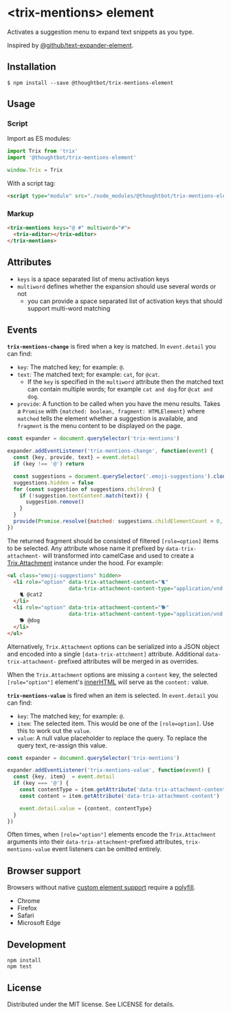 # &lt;trix-mentions&gt; element

Activates a suggestion menu to expand text snippets as you type.

Inspired by [@github/text-expander-element][].

[@github/text-expander-element]: https://github.com/github/text-expander-element

## Installation

```
$ npm install --save @thoughtbot/trix-mentions-element
```

## Usage

### Script

Import as ES modules:

```js
import Trix from 'trix'
import '@thoughtbot/trix-mentions-element'

window.Trix = Trix
```

With a script tag:

```html
<script type="module" src="./node_modules/@thoughtbot/trix-mentions-element/dist/bundle.js">
```

### Markup

```html
<trix-mentions keys="@ #" multiword="#">
  <trix-editor></trix-editor>
</trix-mentions>
```

## Attributes

- `keys` is a space separated list of menu activation keys
- `multiword` defines whether the expansion should use several words or not
  - you can provide a space separated list of activation keys that should support multi-word matching

## Events

**`trix-mentions-change`** is fired when a key is matched. In `event.detail` you can find:

- `key`: The matched key; for example: `@`.
- `text`: The matched text; for example: `cat`, for `@cat`.
  - If the `key` is specified in the `multiword` attribute then the matched text can contain multiple words; for example `cat and dog` for `@cat and dog`.
- `provide`: A function to be called when you have the menu results. Takes a `Promise` with `{matched: boolean, fragment: HTMLElement}` where `matched` tells the element whether a suggestion is available, and `fragment` is the menu content to be displayed on the page.

```js
const expander = document.querySelector('trix-mentions')

expander.addEventListener('trix-mentions-change', function(event) {
  const {key, provide, text} = event.detail
  if (key !== '@') return

  const suggestions = document.querySelector('.emoji-suggestions').cloneNode(true)
  suggestions.hidden = false
  for (const suggestion of suggestions.children) {
    if (!suggestion.textContent.match(text)) {
      suggestion.remove()
    }
  }
  provide(Promise.resolve({matched: suggestions.childElementCount > 0, fragment: suggestions}))
})
```

The returned fragment should be consisted of filtered `[role=option]` items to
be selected. Any attribute whose name it prefixed by `data-trix-attachment-`
will transformed into camelCase and used to create a [Trix.Attachment][]
instance under the hood. For example:

```html
<ul class="emoji-suggestions" hidden>
  <li role="option" data-trix-attachment-content="🐈"
                    data-trix-attachment-content-type="application/vnd.my-application.mention">
    🐈 @cat2
  </li>
  <li role="option" data-trix-attachment-content="🐕"
                    data-trix-attachment-content-type="application/vnd.my-application.mention">
    🐕 @dog
  </li>
</ul>
```

Alternatively, `Trix.Attachment` options can be serialized into a JSON object
and encoded into a single `[data-trix-attchment]` attribute. Additional
`data-trix-attachment-` prefixed attributes will be merged in as overrides.

When the `Trix.Attachment` options are missing a `content` key, the selected
`[role="option"]` element's [innerHTML][] will serve as the `content:` value.

[Trix.Attachment]: https://github.com/basecamp/trix/tree/1.3.1#inserting-a-content-attachment
[innerHTML]: https://developer.mozilla.org/en-US/docs/Web/API/Element/innerHTML

**`trix-mentions-value`** is fired when an item is selected. In `event.detail` you can find:

- `key`: The matched key; for example: `@`.
- `item`: The selected item. This would be one of the `[role=option]`. Use this to work out the `value`.
- `value`: A null value placeholder to replace the query. To replace the query text, re-assign this value.

```js
const expander = document.querySelector('trix-mentions')

expander.addEventListener('trix-mentions-value', function(event) {
  const {key, item}  = event.detail
  if (key === '@') {
    const contentType = item.getAttribute('data-trix-attachment-content-type')
    const content = item.getAttribute('data-trix-attachment-content')

    event.detail.value = {content, contentType}
  }
})
```

Often times, when `[role="option"]` elements encode the `Trix.Attachment`
arguments into their `data-trix-attachment`-prefixed attributes,
`trix-mentions-value` event listeners can be omitted entirely.

## Browser support

Browsers without native [custom element support][support] require a [polyfill][].

- Chrome
- Firefox
- Safari
- Microsoft Edge

[support]: https://caniuse.com/#feat=custom-elementsv1
[polyfill]: https://github.com/webcomponents/custom-elements

## Development

```
npm install
npm test
```

## License

Distributed under the MIT license. See LICENSE for details.
